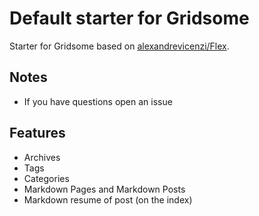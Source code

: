 # Default starter for Gridsome

Starter for Gridsome based on [alexandrevicenzi/Flex](https://github.com/alexandrevicenzi/Flex).

## Notes

- If you have questions open an issue

## Features

- Archives
- Tags
- Categories
- Markdown Pages and Markdown Posts
- Markdown resume of post (on the index)
